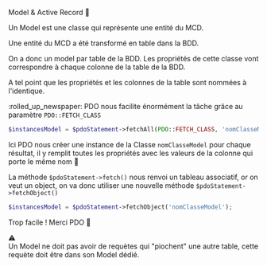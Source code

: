 Model & Active Record
:newspaper:  

Un Model est une classe qui représente une entité du MCD.  

Une entité du MCD a été transformé en table dans la BDD.  

On a donc un model par table de la BDD.
Les propriétés de cette classe vont correspondre à chaque colonne de la table de la BDD.  

A tel point que les propriétés et les colonnes de la table sont nommées à l'identique.  

:rolled_up_newspaper:
PDO nous facilite énormément la tâche grâce au paramètre `PDO::FETCH_CLASS`
```php
$instancesModel = $pdoStatement->fetchAll(PDO::FETCH_CLASS, 'nomClasseModel');
```
Ici PDO nous créer une instance de la Classe `nomClasseModel` pour chaque résultat, il y remplit toutes les propriétés avec les valeurs de la colonne qui porte le même nom :muscle:

La méthode `$pdoStatement->fetch()` nous renvoi un tableau associatif, or on veut un object, on va donc utiliser une nouvelle méthode `$pdoStatement->fetchObject()`
```php
$instancesModel = $pdoStatement->fetchObject('nomClasseModel');
```
Trop facile ! Merci PDO :pray:

:warning:  
Un Model ne doit pas avoir de requètes qui "piochent" une autre table, cette requète doit être dans son Model dédié.